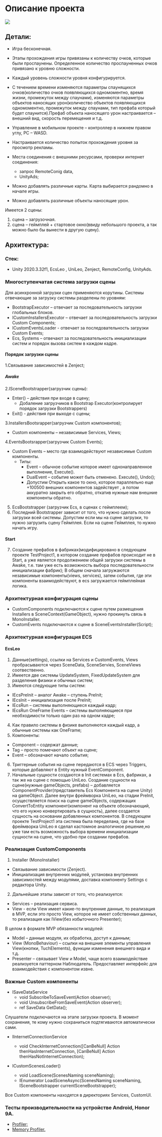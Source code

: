 # Описание проекта

![](https://github.com/russellGadel/CoolGameBeFaster/blob/Develop/ReadmeAssets/Images/gameImg.jpg)
          
            
##            Детали:  

+	Игра  бесконечная.
+	Этапы прохождения игры привязаны к количеству очков, которые были проспаунены. Определенное количество проспауненных очков привязано к уровню сложности.
+	Каждый уровень сложности уровня конфигурируется.
+	С течением времени  изменяются параметры спаунящихся очков(количество очков появляющихся одномоментно, время жизни, промежуток между спаунами), изменяются параметры объектов наносящих урон(количество объектов появляющихся одномоментно, промежуток между спаунами, тип префаба который будет спаунится).Префаб объекта наносящего урон настраивается – внешний вид, скорость перемещения и т.д.
+	Управление в мобильном проекте – контроллер в нижнем правом углу, PC – WASD. 
+	Настраивается количество попыток прохождения уровня за просмотр рекламы.
+	Места соединения с внешними ресурсами, проверки интернет соединения:             
    + запрос RemoteConig data,
    + UnityAds; 
    
+ Можно добавлять различные карты. Карта выбирается рандомно в начале игры. 
+ Можно добавлять различные объекты наносящие урон. 
            
Имеется 2 сцены: 
1. сцена – загрузочная. 
1. сцена – геймплей + стартовое окно(ввиду небольшого проекта, а так можно было бы вынести в другую сцену). 

## Архитектура:  

### Стек:  
+ Unity 2020.3.32f1, EcsLeo , UniLeo, Zenject, RemoteConfig, UnityAds.
         
### Многоступенчатая система загрузки сцены 

Для асинхронной загрузки сцен применяются корутины. Cистемы отвечающие за загрузку системы разделены по уровням: 
+ BootstrapExecutor – отвечает за последовательность загрузки глобальных блоков. 
+ ICustomInstallersExecutor – отвечает за последовательность загрузки Custom Components;
+ ICustomEventsLoader - отвечает за последовательность загрузки Custom Events;
+ Ecs, Systems – отвечают за последовательность инициализации систем и порядок вызова систем в каждом кадре.

#### Порядок загрузки сцены 
1.Связывание зависимостей в Zenject; 

##### Awake 
           
2.ISceneBootstrapper(загрузчик сцены): 
+ Enter() – действия при входе в сцену; 
    + Добаление загрузчиков в Bootstrap Executor(контролирует порядок загрузки Bootstrappers) 
+ Exit() - действия при выходе с сцены; 
            
3.InstallersBootsrapper(загрузчик Custom компонентов); 
+ Custom компоненты – независимые Services, Views; 

4.EventsBootsrapper(загрузчик Custom Events); 
+ Custom Events – место где взаимодействуют независимые Custom компоненты.
   + Типы: 
     + Event – обычное событие которое имеет однонаправленное выполнение, Execute().
     + DualEvent – событие может быть отменено. Execute(), Undo();
     + Допустим Открыть какое то окно, которое параллельно еще +100500 внешних компонентов  задействует , а потом аккуратно закрыть его обратно, откатив нужные нам внешние компоненты обратно.
           
5. EcsBootstrapper (загрузчик Ecs, в сценах с геймплеем); 
6. Последний Bootstrapper зависит от того, что нужно сделать после загрузки всей системы. Допустим если мы на сцене загрузки, то нужно загрузить сцену Геймплея. Если на сцене Геймплея, то нужно начать игру. 
            
#### Start 
7. Создание префабов в фабриках(модифицировано в следующем проекте TestProject1, в котором создание префабов происходит не в Start, а уже является продолжением общей загрузки системы в Awake, т.е. там уже есть возможность выбора последовательности инициализации фабрик); 
   В общем сначала загружаются независимые компоненты(views, services), затем события, где эти компоненты взаимодействуют, в ecs  загружается геймплейная логика. 
            
### Архитектурная конфигурация сцены 
+ CustomComponents подключаются к сцене путем размещения Installers в SceneContext(GameObject), нужно прокинуть связь в MonoInstaller. 
+ CustomEvents подключаются к сцене в SceneEventsInstaller(Script); 

### Архитектурная конфигурация ECS 
#### EcsLeo 
1. Данные(settings), ссылки на Services и CustomEvents, Views пробрасываются через SceneData, SceneServies, SceneViews соотвественно. 
2.	Имеется две системы UpdateSystem, FixedUpdateSystem для разделения физики и обычных систем; 
3.	Имеются следующие типы систем: 
+ IEcsPreInit – аналог Awake – ступень PreInit; 
+ IEcsInit – инициализация после PreInit;
+ IEcsRun – системы выполняющиеся каждый кадр; 
+	IEcsRun OneFrame Events – системы выполняющиеся при необходимости только один раз на одном кадре;

4. Как правило системы в физике выполняются каждый кадр, а обычные системы как OneFrame;
5. Компоненты:  
+	Component – содержат данные; 
+ Tag – просто помечают объект на сцене; 
+	Event – обозначают начало события; 

6.	Триггерные события на сцене передаются в ECS через Triggers, которые добавляют в Entity нужный EventComponent.
7.	Начальные сущности создаются в Init системах в Ecs, фабриках, а так же на сцене с помощью UniLeo. Создание сущности на сцене(нужные gameObjects, prefabs) – добавляется ComponentProvider(представитель Ecs Компонента на сцене Unity) на gameObject. Далее внутри фреймворка UniLeo, на стадии PreInit, осуществляется поиск на сцене gameObjects, содержащих ConvertToEntity компонент(компонент на объекте обозначающий, что его нужно конвертировать в сущность), далее создается сущность на основании добавленных компонентов. В следующем проекте TestProject1 эта система была переделана, где на базе фреймворка UniLeo я сделал кастомное аналогичное решение,но уже там есть возможность выбора времени инициализации сущности на сцене, что удобно при создании префабов. 
            
### Реализация CustomComponents

1. Installer (MonoInstaller) 
+ Связывание зависимости (Zenject). 
+ Инициализация внутренних модулей, установка внутренних зависимостей между модулями, доставка компоненту Settings с редактора Unity. 
    
2.	Дальнейшие этапы зависят от того, что реализуется: 
+	Services – реализация сервиса. 
+	View - если View имеет какие-то внутренние данные, то реализация в MVP, если это просто View, которое не имеет собственных данных, то реализация как IView(без избыточного Presenter); 
                
В целом в формате MVP обязанности модулей: 
+ Model – данные модуля, их обработка, доступ к данным;
+ View (MonoBehaviour) – ссылки на внешние элементы управления View(кнопки, TuchElements), функции изменения внешнего вида и т.д. 
+ Presenter – связывает View и Model, чаще всего взаимодействие реализуется паттерном Наблюдатель. Предоставляет интерфейс для взаимодействия с компонентом извне.


### Важные Custom компоненты 
         
+ ISaveDataService           
   + void SubscribeToSaveEvent(Action observer); 
   + void UnsubscribeFromSaveEvent(Action observer); 
   + ref SaveData GetData();
            
Слушатели подключаются на этапе загрузки проекта. В момент сохранения, те кому нужно сохраниться подтягиваются автоматически сами. 

+ IInternetConnectionService 
    + void CheckInternetConnection([CanBeNull] Action thenHasInternetConnection, [CanBeNull] Action thenHasNotInternetConnection); 
            
+ ICustomScenesLoader()  
    + void LoadScene(ScenesNaming sceneNaming); 
    + IEnumerator LoadSceneAsync(ScenesNaming sceneNaming, ISceneBootstrapper currentSceneBootstrapper); 
      	        
Все Custom компоненты находятся в директориях Services, CustomUI. 
            
### Тесты производительности  на устройстве Android, Honor 9A.  

+ [Profiler;](https://github.com/russellGadel/CoolGameBeFaster/tree/Develop/ReadmeAssets/ProfilerData)
+ [Memory Profiler.](https://github.com/russellGadel/CoolGameBeFaster/tree/Develop/ReadmeAssets/MemoryProfilerData)
         

